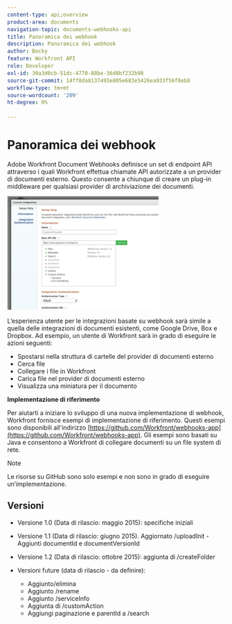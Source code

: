 ```yaml
---
content-type: api;overview
product-area: documents
navigation-topic: documents-webhooks-api
title: Panoramica dei webhook
description: Panoramica dei webhook
author: Becky
feature: Workfront API
role: Developer
exl-id: 30a3d0cb-51dc-4770-88be-36d8bf232b98
source-git-commit: 14ff8da8137493e805e683e5426ea933f56f8eb8
workflow-type: tm+mt
source-wordcount: '209'
ht-degree: 0%

---
```



# Panoramica dei webhook

Adobe Workfront Document Webhooks definisce un set di endpoint API attraverso i quali Workfront effettua chiamate API autorizzate a un provider di documenti esterno. Questo consente a chiunque di creare un plug-in middleware per qualsiasi provider di archiviazione dei documenti.

![](assets/mceclip0-350x262.png)

L’esperienza utente per le integrazioni basate su webhook sarà simile a quella delle integrazioni di documenti esistenti, come Google Drive, Box e Dropbox. Ad esempio, un utente di Workfront sarà in grado di eseguire le azioni seguenti:

* Spostarsi nella struttura di cartelle del provider di documenti esterno
* Cerca file
* Collegare i file in Workfront
* Carica file nel provider di documenti esterno
* Visualizza una miniatura per il documento

**Implementazione di riferimento**

Per aiutarti a iniziare lo sviluppo di una nuova implementazione di webhook, Workfront fornisce esempi di implementazione di riferimento. Questi esempi sono disponibili all&#39;indirizzo [https://github.com/Workfront/webhooks-app](https://github.com/Workfront/webhooks-app). Gli esempi sono basati su Java e consentono a Workfront di collegare documenti su un file system di rete. 

>[!NOTE]
>
>Le risorse su GitHub sono solo esempi e non sono in grado di eseguire un’implementazione.

## Versioni

* Versione 1.0 (Data di rilascio: maggio 2015): specifiche iniziali

* Versione 1.1 (Data di rilascio: giugno 2015). Aggiornato /uploadInit - Aggiunti documentId e documentVersionId

* Versione 1.2 (Data di rilascio: ottobre 2015): aggiunta di /createFolder

* Versioni future (data di rilascio - da definire):

   * Aggiunto/elimina
   * Aggiunto /rename
   * Aggiunto /serviceInfo
   * Aggiunta di /customAction
   * Aggiungi paginazione e parentId a /search
